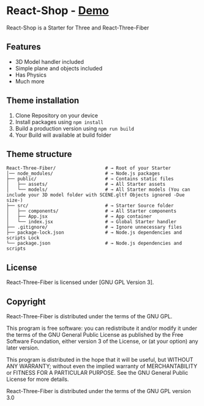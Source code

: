 # React-Shop - [Demo](https://demo.vitathemes.com/React-Shop/)

React-Shop is a Starter for Three and React-Three-Fiber

## Features

-   3D Model handler included
-   Simple plane and objects included
-   Has Physics
-   Much more

## Theme installation

1. Clone Repository on your device
2. Install packages using `npm install`
3. Build a production version using `npm run build`
4. Your Build will available at build folder

## Theme structure

```shell
React-Three-Fiber/                  # → Root of your Starter
│── node_modules/                   # → Node.js packages
├── public/                         # → Contains static files
│   ├── assets/                     # → All Starter assets
│   └── models/                     # → All Starter models (You can include your 3D model folder with SCENE.gltf Objects ignored -Due size-)
├── src/                            # → Starter Source folder
│   ├── components/                 # → All Starter components
│   ├── App.jsx                     # → App container
│   └── index.jsx                   # → Global Starter handler
├── .gitignore/                     # → Ignore unnecessary files
├── package-lock.json               # → Node.js dependencies and scripts Lock
└── package.json                    # → Node.js dependencies and scripts
```

## License

React-Three-Fiber is licensed under [GNU GPL Version 3].

## Copyright

React-Three-Fiber is distributed under the terms of the GNU GPL.

This program is free software: you can redistribute it and/or modify
it under the terms of the GNU General Public License as published by
the Free Software Foundation, either version 3 of the License, or
(at your option) any later version.

This program is distributed in the hope that it will be useful,
but WITHOUT ANY WARRANTY; without even the implied warranty of
MERCHANTABILITY or FITNESS FOR A PARTICULAR PURPOSE. See the
GNU General Public License for more details.

React-Three-Fiber is distributed under the terms of the GNU GPL version 3.0
